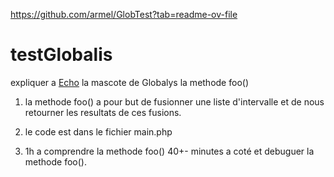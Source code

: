 <a href="https://github.com/armel/GlobTest?tab=readme-ov-file">https://github.com/armel/GlobTest?tab=readme-ov-file</a>

# testGlobalis
expliquer a <a href="https://www.instagram.com/globalisecho/?hl=fr" rel="nofollow">Echo</a> la mascote de Globalys la methode foo()

1) la methode foo() a pour but de fusionner une liste d'intervalle et de nous retourner les resultats de ces fusions.

2) le code est dans le fichier main.php

3) 1h a comprendre la methode foo()
	40+- minutes a coté et debuguer la methode foo().
